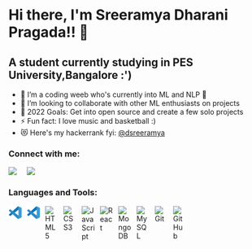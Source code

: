 # Hi there, I'm Sreeramya Dharani Pragada!! 👋 
## A student currently studying in PES University,Bangalore :')
- 🌱 I’m a coding weeb who's currently into ML and NLP :eyes:
- 👯 I’m looking to collaborate with other ML enthusiasts on projects
- 🥅 2022 Goals: Get into open source and create a few solo projects
- ⚡ Fun fact: I love music and basketball :)
- 😻 Here's my hackerrank fyi: [@dsreeramya](https://www.hackerrank.com/dsreeramya)

### Connect with me:

[<img src="https://www.svgrepo.com/show/183608/twitter.svg" width="26px"
     style="float: left; margin-right: 10px;" />](https://twitter.com/SreeramyaD)
&nbsp;&nbsp;
[<img src="https://www.svgrepo.com/show/70809/linkedin.svg" width="26px"
     style="float: left; margin-right: 10px;" />](https://www.linkedin.com/in/sreeramya-d-9a4403203/)

### Languages and Tools:

<img align="left" alt="Python" width="26px" src="vsc.svg" style="padding-right:10px;" />
<img align="left" alt="Visual Studio Code" width="26px" src="vsc.svg" style="padding-right:10px;" />
<img align="left" alt="HTML5" width="26px" src="https://cdn.jsdelivr.net/gh/devicons/devicon/icons/html5/html5-original.svg" style="padding-right:10px;" />
<img align="left" alt="CSS3" width="26px" src="https://cdn.jsdelivr.net/gh/devicons/devicon/icons/css3/css3-original.svg" style="padding-right:10px;" />
<img align="left" alt="JavaScript" width="26px" src="https://cdn.jsdelivr.net/gh/devicons/devicon/icons/javascript/javascript-original.svg" style="padding-right:10px;" />
<img align="left" alt="React" width="26px" src="https://cdn.jsdelivr.net/gh/devicons/devicon/icons/react/react-original.svg" style="padding-right:10px;" />
<img align="left" alt="MongoDB" width="26px" src="https://cdn.jsdelivr.net/gh/devicons/devicon/icons/mongodb/mongodb-original.svg" style="padding-right:10px;" />
<img align="left" alt="MySQL" width="26px" src="https://cdn.jsdelivr.net/gh/devicons/devicon/icons/mysql/mysql-original.svg" style="padding-right:10px;" />
<img align="left" alt="Git" width="26px" src="https://cdn.jsdelivr.net/gh/devicons/devicon/icons/git/git-original.svg" style="padding-right:10px;" />
<img align="left" alt="GitHub" width="26px" src="https://user-images.githubusercontent.com/3369400/139447912-e0f43f33-6d9f-45f8-be46-2df5bbc91289.png" style="padding-right:10px;" />

